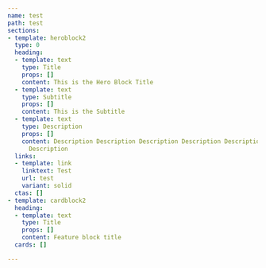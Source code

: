 ```yaml
---
name: test
path: test
sections:
- template: heroblock2
  type: 0
  heading:
  - template: text
    type: Title
    props: []
    content: This is the Hero Block Title
  - template: text
    type: Subtitle
    props: []
    content: This is the Subtitle
  - template: text
    type: Description
    props: []
    content: Description Description Description Description Description Description
      Description
  links:
  - template: link
    linktext: Test
    url: test
    variant: solid
  ctas: []
- template: cardblock2
  heading:
  - template: text
    type: Title
    props: []
    content: Feature block title
  cards: []

---
```

